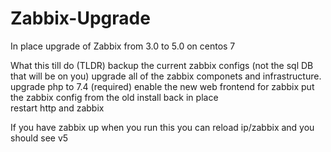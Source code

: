 # Zabbix-Upgrade
In place upgrade of Zabbix from 3.0 to 5.0 on centos 7 

What this till do (TLDR)
 backup the current zabbix configs (not the sql DB that will be on you)
 upgrade all of the zabbix componets and infrastructure. 
 upgrade php to 7.4 (required)
 enable the new web frontend for zabbix
 put the zabbix config from the old install back in place  
 restart http and zabbix 

If you have zabbix up when you run this you can reload ip/zabbix and you should see v5
